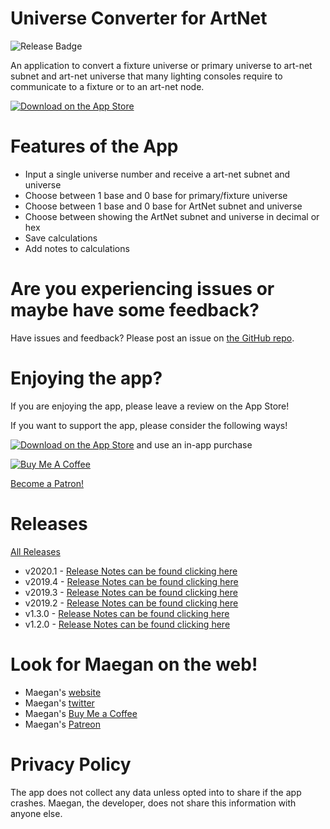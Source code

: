 # Universe Converter for ArtNet

![Release Badge](https://img.shields.io/github/v/release/maeganjwilson/artnet-converter?include_prereleases)

An application to convert a fixture universe or primary universe to art-net subnet and art-net universe that many lighting consoles require to communicate to a fixture or to an art-net node.

[![Download on the App Store](https://raw.githubusercontent.com/maeganjwilson/artnet-converter/master/docs/images/download_app_store.svg?sanitize=true)](https://apps.apple.com/us/app/universe-converter-for-artnet/id1399672978)

# Features of the App

- Input a single universe number and receive a art-net subnet and universe
- Choose between 1 base and 0 base for primary/fixture universe
- Choose between 1 base and 0 base for ArtNet subnet and universe
- Choose between showing the ArtNet subnet and universe in decimal or hex
- Save calculations
- Add notes to calculations

# Are you experiencing issues or maybe have some feedback?

Have issues and feedback? Please post an issue on [the GitHub repo](https://github.com/maeganjwilson/artnet-converter/issues).

# Enjoying the app?

If you are enjoying the app, please leave a review on the App Store!

If you want to support the app, please consider the following ways!

[![Download on the App Store](https://raw.githubusercontent.com/maeganjwilson/artnet-converter/master/docs/images/download_app_store.svg?sanitize=true)](https://apps.apple.com/us/app/universe-converter-for-artnet/id1399672978) and use an in-app purchase


<a href="https://www.buymeacoffee.com/mwilsonapps" target="_blank"><img src="https://bmc-cdn.nyc3.digitaloceanspaces.com/BMC-button-images/custom_images/orange_img.png" alt="Buy Me A Coffee" style="height: auto !important;width: auto !important;" ></a>

<a href="https://www.patreon.com/bePatron?u=5237407" data-patreon-widget-type="become-patron-button">Become a Patron!</a><script async src="https://c6.patreon.com/becomePatronButton.bundle.js"></script>

# Releases

[All Releases](https://github.com/maeganjwilson/artnet-converter/releases)

- v2020.1 - [Release Notes can be found clicking here](https://github.com/maeganjwilson/artnet-converter/releases/tag/v2020.1)
- v2019.4 - [Release Notes can be found clicking here](https://github.com/maeganjwilson/artnet-converter/releases/tag/v2019.4)
- v2019.3 - [Release Notes can be found clicking here](https://github.com/maeganjwilson/artnet-converter/releases/tag/v2019.3)
- v2019.2 - [Release Notes can be found clicking here](https://github.com/maeganjwilson/artnet-converter/releases/tag/v2019.2)
- v1.3.0 - [Release Notes can be found clicking here](https://github.com/maeganjwilson/artnet-converter/releases/tag/v1.3.0b011)
- v1.2.0 - [Release Notes can be found clicking here](https://github.com/maeganjwilson/artnet-converter/releases/tag/v1.2.0b001)

# Look for Maegan on the web!

- Maegan's [website](https://blog.appsbymw.com)
- Maegan's [twitter](https://twitter.com/maeganwilson_)
- Maegan's [Buy Me a Coffee](https://www.buymeacoffee.com/appsbymw)
- Maegan's [Patreon](https://www.patreon.com/maeganwilson_)

# Privacy Policy

The app does not collect any data unless opted into to share if the app crashes. Maegan, the developer, does not share this information with anyone else.
